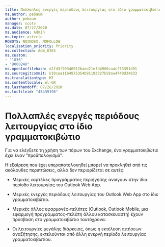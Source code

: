 ```yaml
---
title: Πολλαπλές ενεργές περιόδους λειτουργίας στο ίδιο γραμματοκιβώτιο
ms.author: pebaum
author: pebaum
manager: scotv
ms.date: 07/27/2020
ms.audience: Admin
ms.topic: article
ROBOTS: NOINDEX, NOFOLLOW
localization_priority: Priority
ms.collection: Adm_O365
ms.custom:
- "1836"
- "9000248"
ms.openlocfilehash: d2fd3f20346012baed21efd4900ca4cf73391d91
ms.sourcegitcommit: b10cea11b4975354b91193327b58aa4740d34833
ms.translationtype: MT
ms.contentlocale: el-GR
ms.lasthandoff: 07/28/2020
ms.locfileid: "45439196"
---
```

# <a name="multiple-active-sessions-to-the-same-mailbox"></a>Πολλαπλές ενεργές περιόδους λειτουργίας στο ίδιο γραμματοκιβώτιο

Για να ελέγξετε τη χρήση των πόρων του Exchange, ένα γραμματοκιβώτιο έχει έναν "προϋπολογισμό".

Η εξαίρεση που έχει υπεραποτολογηθεί μπορεί να προκληθεί από τις ακόλουθες περιπτώσεις, αλλά δεν περιορίζεται σε αυτές:

- Μερικές καρτέλες προγράμματος περιήγησης ανοίγουν στην ίδια περίοδο λειτουργίας του Outlook Web App.

- Μερικές ενεργές περιόδους λειτουργίας του Outlook Web App στο ίδιο γραμματοκιβώτιο.

- Μερικές άλλες εφαρμογές-πελάτες (Outlook, Outlook Mobile, μια εφαρμογή προγράμματος-πελάτη άλλου κατασκευαστή) έχουν πρόσβαση στο γραμματοκιβώτιο ταυτόχρονα.

- Οι λειτουργίες μεγάλης διάρκειας, όπως η εκτέλεση αιτήσεων αναζήτησης, εκτελούνται από άλλη ενεργή περίοδο λειτουργίας γραμματοκιβωτίου.


